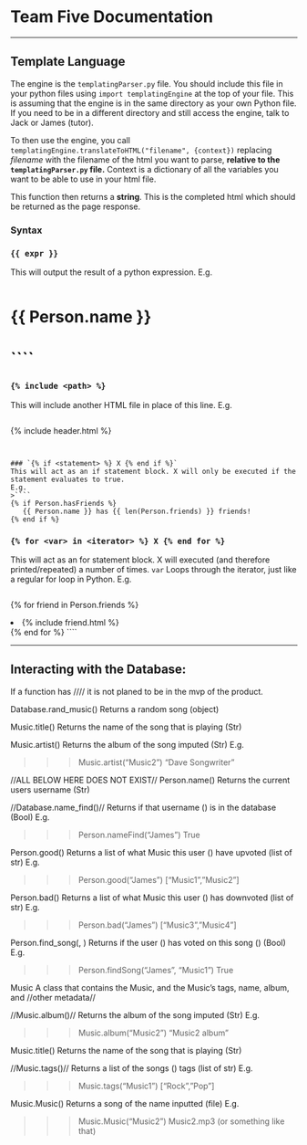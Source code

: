 ﻿# Team Five Documentation
---
## Template Language

The engine is the `templatingParser.py` file. You should include this file in your python files using `import templatingEngine` at the top of your file. This is assuming that the engine is in the same directory as your own Python file. If you need to be in a different directory and still access the engine, talk to Jack or James (tutor).

To then use the engine, you call `templatingEngine.translateToHTML("filename", {context})` replacing _filename_ with the filename of the html you want to parse, **relative to the `templatingParser.py` file.** Context is a dictionary of all the variables you want to be able to use in your html file.

This function then returns a **string**. This is the completed html which should be returned as the page response.

### Syntax

### `{{ expr }}`

This will output the result of a python expression.
E.g.
>````html
<h1>{{ Person.name }}<h1>
````

### `{% include <path> %}`
This will include another HTML file in place of this line.
E.g.
>````
{% include header.html %}
````


### `{% if <statement> %} X {% end if %}`
This will act as an if statement block. X will only be executed if the statement evaluates to true.
E.g.
>````
{% if Person.hasFriends %}
   {{ Person.name }} has {{ len(Person.friends) }} friends!
{% end if %}
````


### `{% for <var> in <iterator> %} X {% end for %}`
This will act as an for statement block. X will executed (and therefore printed/repeated) a number of times. `var` Loops through the iterator, just like a regular for loop in Python.
E.g.
>````html
{% for friend in Person.friends %}
   <li class=’friend’>
      {% include friend.html %}
   </li>
{% end for %}
 ````

---

## Interacting with the Database:

If a function has //<function name>// it is not planed to be in the mvp of the product.



Database.rand_music()
Returns a random song (object)

Music.title()
Returns the name of the song that is playing (Str)

Music.artist(<Str>)
Returns the album of the song imputed (Str)
E.g.
>>>Music.artist(“Music2”)
“Dave Songwriter”





//ALL BELOW HERE DOES NOT EXIST//
Person.name()
Returns the current users username (Str)

//Database.name_find(<Str>)//
Returns if that username (<Str>) is in the database (Bool)
E.g.
>>>Person.nameFind(“James”)
True


Person.good(<Str>)
Returns a list of what Music this user (<Str>) have upvoted (list of str)
E.g.
>>>Person.good(“James”)
[“Music1”,”Music2”]


Person.bad(<Str>)
Returns a list of what Music this user (<Str>) has downvoted (list of str)
E.g.
>>>Person.bad(“James”)
[“Music3”,”Music4”]


Person.find_song(<Str1>, <Str2>)
Returns if the user (<Str1>) has voted on this song (<Str2>) (Bool)
E.g.
>>>Person.findSong(“James”, “Music1”)
True




Music
A class that contains the Music, and the Music’s tags, name, album, and //other metadata//


//Music.album(<Str>)//
Returns the album of the song imputed (Str)
E.g.
>>>Music.album(“Music2”)
“Music2 album”


Music.title()
Returns the name of the song that is playing (Str)


//Music.tags(<Str>)//
Returns a list of the songs (<Str>) tags (list of str)
E.g.
>>>Music.tags(“Music1”)
[“Rock”,”Pop”]



Music.Music(<Str>)
Returns a song of the name inputted (file)
E.g.
>>>Music.Music(“Music2”)
Music2.mp3 (or something like that)
